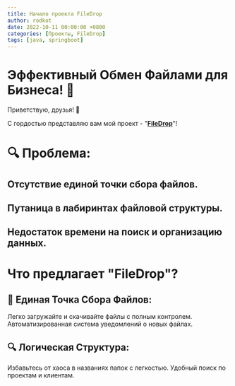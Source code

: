 ```yaml
---
title: Начало проекта FileDrop
author: rodkot
date: 2022-10-11 00:00:00 +0800
categories: [Проекты, FileDrop]
tags: [java, springboot]
---
```


# Эффективный Обмен Файлами для Бизнеса! 🚀

Приветствую, друзья! 📂

С гордостью представляю вам мой проект - "**[FileDrop](/projects/#filedrop)**"! 

# 🔍 Проблема:

## Отсутствие единой точки сбора файлов.
## Путаница в лабиринтах файловой структуры.
## Недостаток времени на поиск и организацию данных.

# Что предлагает "FileDrop"?

## 📂 Единая Точка Сбора Файлов:

Легко загружайте и скачивайте файлы с полным контролем.
Автоматизированная система уведомлений о новых файлах.

## 🔍 Логическая Структура:

Избавьтесь от хаоса в названиях папок с легкостью.
Удобный поиск по проектам и клиентам.

